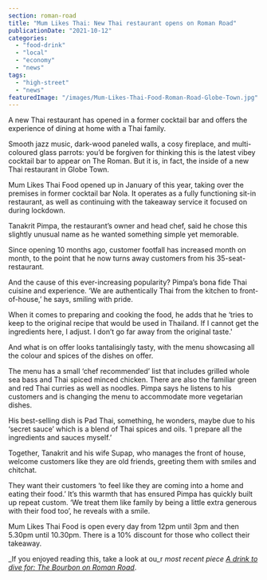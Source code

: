 ```yaml
---
section: roman-road
title: "Mum Likes Thai: New Thai restaurant opens on Roman Road"
publicationDate: "2021-10-12"
categories: 
  - "food-drink"
  - "local"
  - "economy"
  - "news"
tags: 
  - "high-street"
  - "news"
featuredImage: "/images/Mum-Likes-Thai-Food-Roman-Road-Globe-Town.jpg"
---
```


A new Thai restaurant has opened in a former cocktail bar and offers the experience of dining at home with a Thai family.

Smooth jazz music, dark-wood paneled walls, a cosy fireplace, and multi-coloured glass parrots: you’d be forgiven for thinking this is the latest vibey cocktail bar to appear on The Roman. But it is, in fact, the inside of a new Thai restaurant in Globe Town.

Mum Likes Thai Food opened up in January of this year, taking over the premises in former cocktail bar Nola. It operates as a fully functioning sit-in restaurant, as well as continuing with the takeaway service it focused on during lockdown. 

Tanakrit Pimpa, the restaurant’s owner and head chef, said he chose this slightly unusual name as he wanted something simple yet memorable. 

Since opening 10 months ago, customer footfall has increased month on month, to the point that he now turns away customers from his 35-seat-restaurant.

And the cause of this ever-increasing popularity? Pimpa’s bona fide Thai cuisine and experience. ‘We are authentically Thai from the kitchen to front-of-house,’ he says, smiling with pride.

When it comes to preparing and cooking the food, he adds that he ‘tries to keep to the original recipe that would be used in Thailand. If I cannot get the ingredients here, I adjust. I don’t go far away from the original taste.'

And what is on offer looks tantalisingly tasty, with the menu showcasing all the colour and spices of the dishes on offer.

The menu has a small ‘chef recommended’ list that includes grilled whole sea bass and Thai spiced minced chicken. There are also the familiar green and red Thai curries as well as noodles. Pimpa says he listens to his customers and is changing the menu to accommodate more vegetarian dishes.

His best-selling dish is Pad Thai, something, he wonders, maybe due to his ‘secret sauce’ which is a blend of Thai spices and oils. ‘I prepare all the ingredients and sauces myself.’

Together, Tanakrit and his wife Supap, who manages the front of house, welcome customers like they are old friends, greeting them with smiles and chitchat.

They want their customers ‘to feel like they are coming into a home and eating their food.’ It’s this warmth that has ensured Pimpa has quickly built up repeat custom. ‘We treat them like family by being a little extra generous with their food too’, he reveals with a smile. 

Mum Likes Thai Food is open every day from 12pm until 3pm and then 5.30pm until 10.30pm. There is a 10% discount for those who collect their takeaway.

_If you enjoyed reading this, take a look at ou_r _most recent piece [A drink to dive for: The Bourbon on Roman Road](https://romanroadlondon.com/bourbon-whiskey-bar-restaurant-opens/)_.

